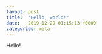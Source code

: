 ```yaml
---
layout: post
title:  "Hello, world!"
date:   2019-12-29 01:15:13 +0000
categories: meta
---
```

Hello!
